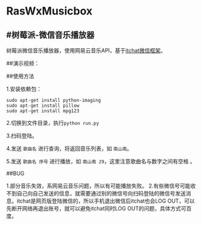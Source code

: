 # RasWxMusicbox
#树莓派-微信音乐播放器
----

树莓派微信音乐播放器，使用网易云音乐API，基于[itchat微信框架](https://github.com/littlecodersh/ItChat)。

##演示视频：

##使用方法

1.安装依赖包： 

	sudo apt-get install python-imaging
	sudo apt-get install pillow
    sudo apt-get install mpg123

2.切换到文件目录，执行`python run.py`

3.扫码登陆。

4.发送 `歌曲名` 进行查询，将返回音乐列表，如 `南山南`。

5.发送 `歌曲名 序号` 进行播放，如 `南山南 29`，这里注意歌曲名与数字之间有空格 。


##BUG

1.部分音乐失效，系网易云音乐问题，所以有可能播放失败。
2.有些微信号可能收不到自己向自己发送的信息，就需要通过别的微信号向扫码登陆的微信号发送消息。itchat是网页版登陆微信的，所以手机退出微信后itchat也会LOG OUT，可以先断开网络再退出账号，就可以避免itchat同时LOG OUT的问题，具体方式可百度。


